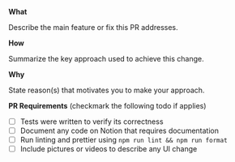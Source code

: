 **What**

Describe the main feature or fix this PR addresses.

**How**

Summarize the key approach used to achieve this change.

**Why**

State reason(s) that motivates you to make your approach.


**PR Requirements** (checkmark the following todo if applies)
- [ ] Tests were written to verify its correctness
- [ ] Document any code on Notion that requires documentation
- [ ] Run linting and prettier using `npm run lint && npm run format`
- [ ] Include pictures or videos to describe any UI change
